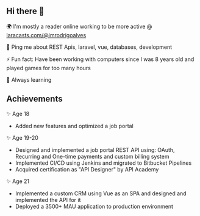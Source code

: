 ## Hi there 👋

🌍 I'm mostly a reader online working to be more active @ [laracasts.com/@imrodrigoalves](https://laracasts.com/@imrodrigoalves)

💬 Ping me about REST Apis, laravel, vue, databases, development

⚡️ Fun fact: Have been working with computers since I was 8 years old and played games for too many hours

🌱 Always learning 

## Achievements

✨ Age 18
  - Added new features and optimized a job portal

✨ Age 19-20 
  - Designed and implemented a job portal REST API using: OAuth, Recurring and One-time payments and custom billing system
  - Implemented CI/CD using Jenkins and migrated to Bitbucket Pipelines
  - Acquired certification as "API Designer" by API Academy

✨ Age 21 
  - Implemented a custom CRM using Vue as an SPA and designed and implemented the API for it
  - Deployed a 3500+ MAU application to production environment
